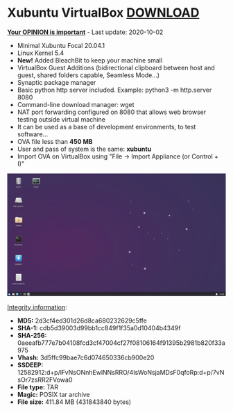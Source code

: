 # Xubuntu VirtualBox [DOWNLOAD](https://github.com/Virtual-Machines/Xubuntu-VirtualBox/releases/download/latest/XubuntuFocal.ova)
[**Your OPINION is important**](https://github.com/Virtual-Machines/Xubuntu-VirtualBox/issues/1) - Last update: 2020-10-02

- Minimal Xubuntu Focal 20.04.1
- Linux Kernel 5.4
- **New!** Added BleachBit to keep your machine small
- VirtualBox Guest Additions (bidirectional clipboard between host and guest, shared folders capable, Seamless Mode...)
- Synaptic package manager
- Basic python http server included. Example: python3 -m http.server 8080
- Command-line download manager: wget
- NAT port forwarding configured on 8080 that allows web browser testing outside virtual machine
- It can be used as a base of development environments, to test software...
- OVA file less than **450 MB**
- User and pass of system is the same: **xubuntu**
- Import OVA on VirtualBox using "File -> Import Appliance (or Control + I)"

![Xubuntu](https://raw.githubusercontent.com/Virtual-Machines/Xubuntu-VirtualBox/master/xubuntu.png)

[Integrity information](https://www.virustotal.com/gui/file/0aeeafb777e7b04108fcd3cf47004cf27f08106164f91395b2981b820f33a975/detection):
- **MD5:**  2d3cf4ed301d26d8ca680232629c5ffe
- **SHA-1:**  cdb5d39003d99bb1cc849f1f35a0d10404b4349f
- **SHA-256:**  0aeeafb777e7b04108fcd3cf47004cf27f08106164f91395b2981b820f33a975
- **Vhash:**  3d5ffc99bae7c6d074650336cb900e20
- **SSDEEP:** 12582912:d+p/lFvNsONnhEwlNNsRRO/4IsWoNsjaMDsF0qfoRp:d+p/7vNsOr7zsRR2FVowa0
- **File type:**  TAR
- **Magic:**  POSIX tar archive
- **File size:**  411.84 MB (431843840 bytes)
